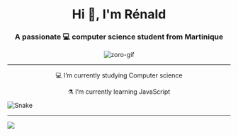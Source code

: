 <h1 align="center">Hi 👋, I'm Rénald</h1>
<h3 align="center">
    A passionate 💻 computer science student from Martinique
</h3>

<div align="center">
    <img src="https://i.pinimg.com/originals/ed/a7/c2/eda7c2db1343da1ddf2705923add2857.gif"
        alt="zoro-gif" align="center" />
</div>

<hr>

<div align="center">
    <p>💻 I’m currently studying Computer science</p>
    <p>⚗️ I’m currently learning JavaScript</p>
</div>


![Snake](https://github.com/donotdisturb7/donotdisturb7/blob/main/assets/snake.svg)

<hr />

![](https://komarev.com/ghpvc/?username=donotdisturb7&color=red)
